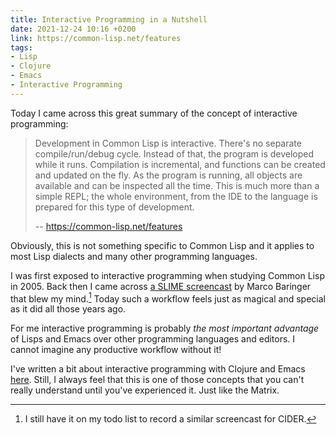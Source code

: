 ```yaml
---
title: Interactive Programming in a Nutshell
date: 2021-12-24 10:16 +0200
link: https://common-lisp.net/features
tags:
- Lisp
- Clojure
- Emacs
- Interactive Programming
---
```


Today I came across this great summary of the concept of interactive programming:

> Development in Common Lisp is interactive. There's no separate compile/run/debug cycle. Instead of that, the program is developed while it runs. Compilation is incremental, and functions can be created and updated on the fly. As the program is running, all objects are available and can be inspected all the time. This is much more than a simple REPL; the whole environment, from the IDE to the language is prepared for this type of development.
>
> -- https://common-lisp.net/features

Obviously, this is not something specific to Common Lisp and it applies to most Lisp dialects and many other programming languages.

I was first exposed to interactive programming when studying Common Lisp in 2005. Back then I came across [a SLIME screencast](https://www.youtube.com/watch?v=NUpAvqa5hQw) by Marco Baringer that blew my mind.[^1] Today such a workflow feels just as magical and special as it did all those years ago.

For me interactive programming is probably *the most important advantage* of Lisps and Emacs over other programming languages and editors. I cannot imagine any productive workflow without it!

I've written a bit about interactive programming with Clojure and Emacs [here](https://docs.cider.mx/cider/usage/interactive_programming.html). Still, I always feel that this is one of those concepts that you can't really understand until you've experienced it. Just like the Matrix.

[^1]: I still have it on my todo list to record a similar screencast for CIDER.
